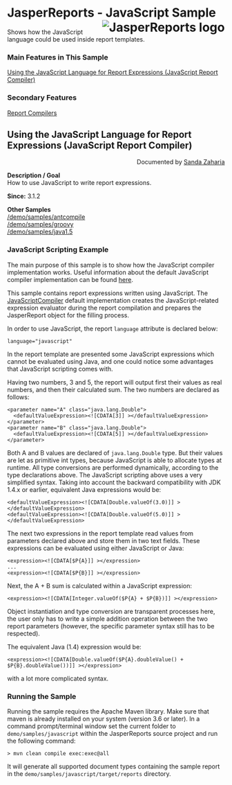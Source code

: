 
# <a name='top'>JasperReports</a> - JavaScript Sample <img src="https://jasperreports.sourceforge.net/resources/jasperreports.svg" alt="JasperReports logo" style="float:right"/>

Shows how the JavaScript language could be used inside report templates.

### Main Features in This Sample

[Using the JavaScript Language for Report Expressions (JavaScript Report Compiler)](#javascript)

### Secondary Features

[Report Compilers](../groovy/index.html#reportcompilers)

## Using the JavaScript Language for Report Expressions (JavaScript Report Compiler)
<div style="text-align:right; width:100%">Documented by <a href='mailto:shertage@users.sourceforge.net'>Sanda Zaharia</a></div>

**Description / Goal**\
How to use JavaScript to write report expressions.

**Since:** 3.1.2

**Other Samples**\
[/demo/samples/antcompile](../antcompile/index.html)\
[/demo/samples/groovy](../groovy/index.html)\
[/demo/samples/java1.5](../java1.5/index.html)

### JavaScript Scripting Example

The main purpose of this sample is to show how the JavaScript compiler implementation works. Useful information about the default JavaScript compiler implementation can be found [here](../groovy/index.html#jsCompiler).

This sample contains report expressions written using JavaScript. The [JavaScriptCompiler](https://jasperreports.sourceforge.net/api/net/sf/jasperreports/compilers/JavaScriptCompiler.html) default implementation creates the JavaScript-related expression evaluator during the report compilation and prepares the JasperReport object for the filling process.

In order to use JavaScript, the report `language` attribute is declared below:
```
language="javascript"
```
In the report template are presented some JavaScript expressions which cannot be evaluated using Java, and one could notice some advantages that JavaScript scripting comes with.

Having two numbers, 3 and 5, the report will output first their values as real numbers, and then their calculated sum. The two numbers are declared as follows:
```
<parameter name="A" class="java.lang.Double">
  <defaultValueExpression><![CDATA[3]] ></defaultValueExpression>
</parameter>
<parameter name="B" class="java.lang.Double">
  <defaultValueExpression><![CDATA[5]] ></defaultValueExpression>
</parameter>
```
Both A and B values are declared of `java.lang.Double` type. But their values are let as primitive int types, because JavaScript is able to allocate types at runtime. All type conversions are performed dynamically, according to the type declarations above. The JavaScript scripting above uses a very simplified syntax. Taking into account the backward compatibility with JDK 1.4.x or earlier, equivalent Java expressions would be:
```
<defaultValueExpression><![CDATA[Double.valueOf(3.0)]] ></defaultValueExpression>
<defaultValueExpression><![CDATA[Double.valueOf(5.0)]] ></defaultValueExpression>
```
The next two expressions in the report template read values from parameters declared above and store them in two text fields. These expressions can be evaluated using either JavaScript or Java:
```
<expression><![CDATA[$P{A}]] ></expression>
...
<expression><![CDATA[$P{B}]] ></expression>
```
Next, the A + B sum is calculated within a JavaScript expression:
```
<expression><![CDATA[Integer.valueOf($P{A} + $P{B})]] ></expression>
```
Object instantiation and type conversion are transparent processes here, the user only has to write a simple addition operation between the two report parameters (however, the specific parameter syntax still has to be respected).

The equivalent Java (1.4) expression would be:
```
<expression><![CDATA[Double.valueOf($P{A}.doubleValue() + $P{B}.doubleValue())]] ></expression>
```
with a lot more complicated syntax.

### Running the Sample

Running the sample requires the Apache Maven library. Make sure that maven is already installed on your system (version 3.6 or later).
In a command prompt/terminal window set the current folder to `demo/samples/javascript` within the JasperReports source project and run the following command:
```
> mvn clean compile exec:exec@all
```
It will generate all supported document types containing the sample report in the `demo/samples/javascript/target/reports` directory.

